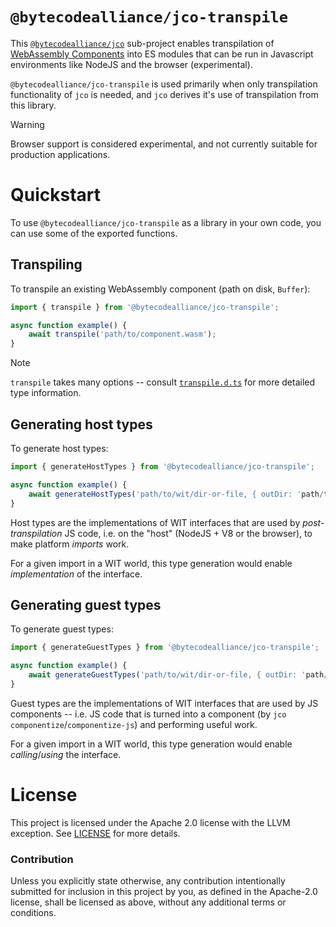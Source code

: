 # `@bytecodealliance/jco-transpile`

This [`@bytecodealliance/jco`][jco] sub-project enables transpilation of [WebAssembly Components][cm-book] into ES modules
that can be run in Javascript environments like NodeJS and the browser (experimental).

`@bytecodealliance/jco-transpile` is used primarily when only transpilation functionality of `jco` is needed,
and `jco` derives it's use of transpilation from this library.

> [!WARNING]
> Browser support is considered experimental, and not currently suitable for production applications.

[cm-book]: https://component-model.bytecodealliance.org/
[jco]: https://www.npmjs.com/package/@bytecodealliance/jco

# Quickstart

To use `@bytecodealliance/jco-transpile` as a library in your own code, you can use some of the exported functions.

## Transpiling

To transpile an existing WebAssembly component (path on disk, `Buffer`):

```js
import { transpile } from '@bytecodealliance/jco-transpile';

async function example() {
    await transpile('path/to/component.wasm');
}
```

> [!NOTE]
> `transpile` takes many options -- consult [`transpile.d.ts`](./src/transpile.d.ts) for more detailed type information.

## Generating host types

To generate host types:

```js
import { generateHostTypes } from '@bytecodealliance/jco-transpile';

async function example() {
    await generateHostTypes('path/to/wit/dir-or-file, { outDir: 'path/to/output/dir' });
}
```

Host types are the implementations of WIT interfaces that are used by *post-transpilation* JS code,
i.e. on the "host" (NodeJS + V8 or the browser), to make platform *imports* work.

For a given import in a WIT world, this type generation would enable *implementation* of the interface.

## Generating guest types

To generate guest types:

```js
import { generateGuestTypes } from '@bytecodealliance/jco-transpile';

async function example() {
    await generateGuestTypes('path/to/wit/dir-or-file, { outDir: 'path/to/output/dir' });
}
```

Guest types are the implementations of WIT interfaces that are used by JS components -- i.e. JS code that is
turned into a component (by `jco componentize`/`componentize-js`) and performing useful work.

For a given import in a WIT world, this type generation would enable *calling*/*using* the interface.

# License

This project is licensed under the Apache 2.0 license with the LLVM exception.
See [LICENSE](LICENSE) for more details.

### Contribution

Unless you explicitly state otherwise, any contribution intentionally submitted
for inclusion in this project by you, as defined in the Apache-2.0 license,
shall be licensed as above, without any additional terms or conditions.
